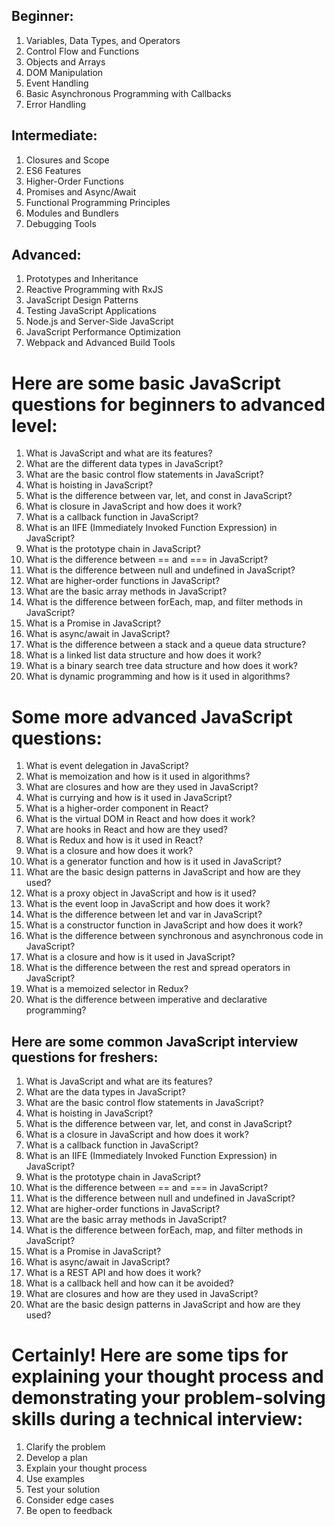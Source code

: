 ## Beginner:
1. Variables, Data Types, and Operators
2. Control Flow and Functions
3. Objects and Arrays
4. DOM Manipulation
5. Event Handling
6. Basic Asynchronous Programming with Callbacks
7. Error Handling

## Intermediate:
1. Closures and Scope
2. ES6 Features
3. Higher-Order Functions
4. Promises and Async/Await
5. Functional Programming Principles
6. Modules and Bundlers
7. Debugging Tools

## Advanced:
1. Prototypes and Inheritance
2. Reactive Programming with RxJS
3. JavaScript Design Patterns
4. Testing JavaScript Applications
5. Node.js and Server-Side JavaScript
6. JavaScript Performance Optimization
7. Webpack and Advanced Build Tools


# Here are some basic JavaScript questions for beginners to advanced level:
1. What is JavaScript and what are its features?
2. What are the different data types in JavaScript?
3. What are the basic control flow statements in JavaScript?
4. What is hoisting in JavaScript?
5. What is the difference between var, let, and const in JavaScript?
6. What is closure in JavaScript and how does it work?
7. What is a callback function in JavaScript?
8. What is an IIFE (Immediately Invoked Function Expression) in JavaScript?
9. What is the prototype chain in JavaScript?
10. What is the difference between == and === in JavaScript?
11. What is the difference between null and undefined in JavaScript?
12. What are higher-order functions in JavaScript?
13. What are the basic array methods in JavaScript?
14. What is the difference between forEach, map, and filter methods in JavaScript?
15. What is a Promise in JavaScript?
16. What is async/await in JavaScript?
17. What is the difference between a stack and a queue data structure?
18. What is a linked list data structure and how does it work?
19. What is a binary search tree data structure and how does it work?
20. What is dynamic programming and how is it used in algorithms?

# Some more advanced JavaScript questions:
1. What is event delegation in JavaScript?
2. What is memoization and how is it used in algorithms?
3. What are closures and how are they used in JavaScript?
4. What is currying and how is it used in JavaScript?
5. What is a higher-order component in React?
6. What is the virtual DOM in React and how does it work?
7. What are hooks in React and how are they used?
8. What is Redux and how is it used in React?
9. What is a closure and how does it work?
10. What is a generator function and how is it used in JavaScript?
11. What are the basic design patterns in JavaScript and how are they used?
12. What is a proxy object in JavaScript and how is it used?
13. What is the event loop in JavaScript and how does it work?
14. What is the difference between let and var in JavaScript?
15. What is a constructor function in JavaScript and how does it work?
16. What is the difference between synchronous and asynchronous code in JavaScript?
17. What is a closure and how is it used in JavaScript?
18. What is the difference between the rest and spread operators in JavaScript?
19. What is a memoized selector in Redux?
20. What is the difference between imperative and declarative programming?

## Here are some common JavaScript interview questions for freshers:
1. What is JavaScript and what are its features?
2. What are the data types in JavaScript?
3. What are the basic control flow statements in JavaScript?
4. What is hoisting in JavaScript?
5. What is the difference between var, let, and const in JavaScript?
6. What is a closure in JavaScript and how does it work?
7. What is a callback function in JavaScript?
8. What is an IIFE (Immediately Invoked Function Expression) in JavaScript?
9. What is the prototype chain in JavaScript?
10. What is the difference between == and === in JavaScript?
11. What is the difference between null and undefined in JavaScript?
12. What are higher-order functions in JavaScript?
13. What are the basic array methods in JavaScript?
14. What is the difference between forEach, map, and filter methods in JavaScript?
15. What is a Promise in JavaScript?
16. What is async/await in JavaScript?
17. What is a REST API and how does it work?
18. What is a callback hell and how can it be avoided?
19. What are closures and how are they used in JavaScript?
20. What are the basic design patterns in JavaScript and how are they used?

# Certainly! Here are some tips for explaining your thought process and demonstrating your problem-solving skills during a technical interview:
1. Clarify the problem
2. Develop a plan
3. Explain your thought process
4. Use examples
5. Test your solution
6. Consider edge cases
7. Be open to feedback
